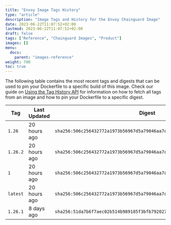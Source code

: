 ```yaml
---
title: "Envoy Image Tags History"
type: "article"
description: "Image Tags and History for the Envoy Chainguard Image"
date: 2023-06-22T11:07:52+02:00
lastmod: 2023-06-22T11:07:52+02:00
draft: false
tags: ["Reference", "Chainguard Images", "Product"]
images: []
menu:
  docs:
    parent: "images-reference"
weight: 700
toc: true
---
```


The following table contains the most recent tags and digests that can be used to pin your Dockerfile to a specific build of this image. Check our guide on [Using the Tag History API](/chainguard/chainguard-images/using-the-tag-history-api/) for information on how to fetch all tags from an image and how to pin your Dockerfile to a specific digest.

| Tag      | Last Updated | Digest                                                                    |
|----------|--------------|---------------------------------------------------------------------------|
| `1.26`   | 20 hours ago | `sha256:506c256432772a1973b56967d5a79046aa7cd855adc54a15d663740ff7fbe1f7` |
| `1.26.2` | 20 hours ago | `sha256:506c256432772a1973b56967d5a79046aa7cd855adc54a15d663740ff7fbe1f7` |
| `1`      | 20 hours ago | `sha256:506c256432772a1973b56967d5a79046aa7cd855adc54a15d663740ff7fbe1f7` |
| `latest` | 20 hours ago | `sha256:506c256432772a1973b56967d5a79046aa7cd855adc54a15d663740ff7fbe1f7` |
| `1.26.1` | 8 days ago   | `sha256:51da7b6f7aec02b514b989185f3bfb792027cb5502c709cffd9e3efcc69cb9d7` |
